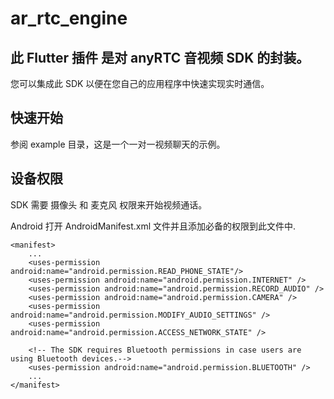 # ar_rtc_engine

## 此 Flutter 插件 是对 anyRTC 音视频 SDK 的封装。

您可以集成此 SDK 以便在您自己的应用程序中快速实现实时通信。


## 快速开始
参阅 example 目录，这是一个一对一视频聊天的示例。

## 设备权限
SDK 需要 摄像头 和 麦克风 权限来开始视频通话。

Android
打开 AndroidManifest.xml 文件并且添加必备的权限到此文件中.

```
<manifest>
    ...
    <uses-permission android:name="android.permission.READ_PHONE_STATE"/>
    <uses-permission android:name="android.permission.INTERNET" />
    <uses-permission android:name="android.permission.RECORD_AUDIO" />
    <uses-permission android:name="android.permission.CAMERA" />
    <uses-permission android:name="android.permission.MODIFY_AUDIO_SETTINGS" />
    <uses-permission android:name="android.permission.ACCESS_NETWORK_STATE" />

    <!-- The SDK requires Bluetooth permissions in case users are using Bluetooth devices.-->
    <uses-permission android:name="android.permission.BLUETOOTH" />
    ...
</manifest>
```
